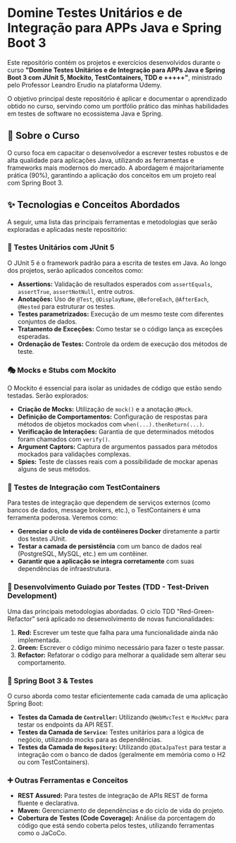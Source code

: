 # Domine Testes Unitários e de Integração para APPs Java e Spring Boot 3

Este repositório contém os projetos e exercícios desenvolvidos durante o curso **"Domine Testes Unitários e de Integração para APPs Java e Spring Boot 3 com JUnit 5, Mockito, TestContainers, TDD e +++++"**, ministrado pelo Professor Leandro Erudio na plataforma Udemy.

O objetivo principal deste repositório é aplicar e documentar o aprendizado obtido no curso, servindo como um portfólio prático das minhas habilidades em testes de software no ecossistema Java e Spring.

## 🎯 Sobre o Curso

O curso foca em capacitar o desenvolvedor a escrever testes robustos e de alta qualidade para aplicações Java, utilizando as ferramentas e frameworks mais modernos do mercado. A abordagem é majoritariamente prática (90%), garantindo a aplicação dos conceitos em um projeto real com Spring Boot 3.

## ✨ Tecnologias e Conceitos Abordados

A seguir, uma lista das principais ferramentas e metodologias que serão exploradas e aplicadas neste repositório:

### 🧪 Testes Unitários com JUnit 5
O JUnit 5 é o framework padrão para a escrita de testes em Java. Ao longo dos projetos, serão aplicados conceitos como:
- **Assertions:** Validação de resultados esperados com `assertEquals`, `assertTrue`, `assertNotNull`, entre outros.
- **Anotações:** Uso de `@Test`, `@DisplayName`, `@BeforeEach`, `@AfterEach`, `@Nested` para estruturar os testes.
- **Testes parametrizados:** Execução de um mesmo teste com diferentes conjuntos de dados.
- **Tratamento de Exceções:** Como testar se o código lança as exceções esperadas.
- **Ordenação de Testes:** Controle da ordem de execução dos métodos de teste.

### 🎭 Mocks e Stubs com Mockito
O Mockito é essencial para isolar as unidades de código que estão sendo testadas. Serão explorados:
- **Criação de Mocks:** Utilização de `mock()` e a anotação `@Mock`.
- **Definição de Comportamentos:** Configuração de respostas para métodos de objetos mockados com `when(...).thenReturn(...)`.
- **Verificação de Interações:** Garantia de que determinados métodos foram chamados com `verify()`.
- **Argument Captors:** Captura de argumentos passados para métodos mockados para validações complexas.
- **Spies:** Teste de classes reais com a possibilidade de mockar apenas alguns de seus métodos.

### 🐳 Testes de Integração com TestContainers
Para testes de integração que dependem de serviços externos (como bancos de dados, message brokers, etc.), o TestContainers é uma ferramenta poderosa. Veremos como:
- **Gerenciar o ciclo de vida de contêineres Docker** diretamente a partir dos testes JUnit.
- **Testar a camada de persistência** com um banco de dados real (PostgreSQL, MySQL, etc.) em um contêiner.
- **Garantir que a aplicação se integra corretamente** com suas dependências de infraestrutura.

### 🔁 Desenvolvimento Guiado por Testes (TDD - Test-Driven Development)
Uma das principais metodologias abordadas. O ciclo TDD "Red-Green-Refactor" será aplicado no desenvolvimento de novas funcionalidades:
1.  **Red:** Escrever um teste que falha para uma funcionalidade ainda não implementada.
2.  **Green:** Escrever o código mínimo necessário para fazer o teste passar.
3.  **Refactor:** Refatorar o código para melhorar a qualidade sem alterar seu comportamento.

### 🚀 Spring Boot 3 & Testes
O curso aborda como testar eficientemente cada camada de uma aplicação Spring Boot:
- **Testes da Camada de `Controller`:** Utilizando `@WebMvcTest` e `MockMvc` para testar os endpoints da API REST.
- **Testes da Camada de `Service`:** Testes unitários para a lógica de negócio, utilizando mocks para as dependências.
- **Testes da Camada de `Repository`:** Utilizando `@DataJpaTest` para testar a integração com o banco de dados (geralmente em memória como o H2 ou com TestContainers).

### ➕ Outras Ferramentas e Conceitos
- **REST Assured:** Para testes de integração de APIs REST de forma fluente e declarativa.
- **Maven:** Gerenciamento de dependências e do ciclo de vida do projeto.
- **Cobertura de Testes (Code Coverage):** Análise da porcentagem do código que está sendo coberta pelos testes, utilizando ferramentas como o JaCoCo.

